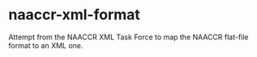 naaccr-xml-format
=================

Attempt from the NAACCR XML Task Force to map the NAACCR flat-file format to an XML one.
